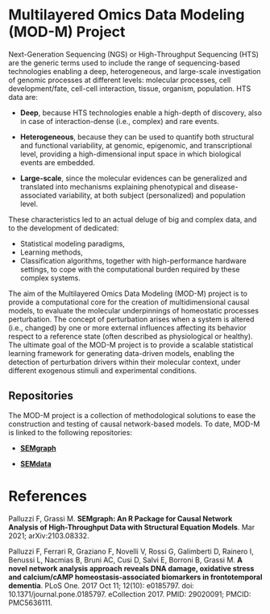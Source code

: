 # Multilayered Omics Data Modeling (MOD-M) Project
Next-Generation Sequencing (NGS) or High-Throughput Sequencing (HTS) are the generic terms used to include the range of sequencing-based technologies enabling a deep, heterogeneous, and large-scale investigation of genomic processes at different levels: molecular processes, cell development/fate, cell-cell interaction, tissue, organism, population.
HTS data are:

- **Deep**, because HTS technologies enable a high-depth of discovery, also in case of interaction-dense (i.e., complex) and rare events.

- **Heterogeneous**, because they can be used to quantify both structural and functional variability, at genomic, epigenomic, and transcriptional level, providing a high-dimensional input space in which biological events are embedded.

- **Large-scale**, since the molecular evidences can be generalized and translated into mechanisms explaining phenotypical and disease-associated variability, at both subject (personalized) and population level.

These characteristics led to an actual deluge of big and complex data, and to the development of dedicated:
- Statistical modeling paradigms,
- Learning methods,
- Classification algorithms,
together with high-performance hardware settings, to cope with the computational burden required by these complex systems.

The aim of the Multilayered Omics Data Modeling (MOD-M) project is to provide a computational core for the creation of multidimensional causal models, to evaluate the molecular underpinnings of homeostatic processes perturbation. The concept of perturbation arises when a system is altered (i.e., changed) by one or more external influences affecting its behavior respect to a reference state (often described as physiological or healthy). The ultimate goal of the MOD-M project is to provide a scalable statistical learning framework for generating data-driven models, enabling the detection of perturbation drivers within their molecular context, under different exogenous stimuli and experimental conditions.

## Repositories
The MOD-M project is a collection of methodological solutions to ease the construction and testing of causal network-based models. To date, MOD-M is linked to the following repositories:

- [**SEMgraph**](https://github.com/fernandoPalluzzi/SEMgraph)

- [**SEMdata**](https://github.com/fernandoPalluzzi/SEMdata)

# References

Palluzzi F, Grassi M. **SEMgraph: An R Package for Causal Network Analysis of High-Throughput Data with Structural Equation Models**. Mar 2021; arXiv:2103.08332.

Palluzzi F, Ferrari R, Graziano F, Novelli V, Rossi G, Galimberti D, Rainero I, Benussi L, Nacmias B, Bruni AC, Cusi D, Salvi E, Borroni B, Grassi M. **A novel network analysis approach reveals DNA damage, oxidative stress and calcium/cAMP homeostasis-associated biomarkers in frontotemporal dementia**. PLoS One. 2017 Oct 11; 12(10): e0185797. doi: 10.1371/journal.pone.0185797. eCollection 2017. PMID: 29020091; PMCID: PMC5636111.
